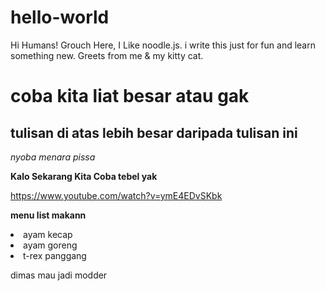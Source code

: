 # hello-world
Hi Humans!
Grouch Here, I Like noodle.js.  i write this just for fun and learn something new. 
Greets from me & my kitty cat.
<h1>coba kita liat besar atau gak </h1>
<h2>tulisan di atas lebih besar daripada tulisan ini </h2>
<i>nyoba menara pissa </i>

<b> Kalo Sekarang Kita Coba tebel yak </b>

<url>https://www.youtube.com/watch?v=ymE4EDvSKbk</url>

  <b>menu list makann</b>
<li>ayam kecap</li>
<li>ayam goreng</li>
<li>t-rex panggang</li>

<modder>dimas mau jadi modder</modder>
